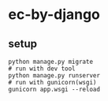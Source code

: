 # ec-by-django

## setup
```shell
python manage.py migrate
# run with dev tool
python manage.py runserver
# run with gunicorn(wsgi)
gunicorn app.wsgi --reload
```